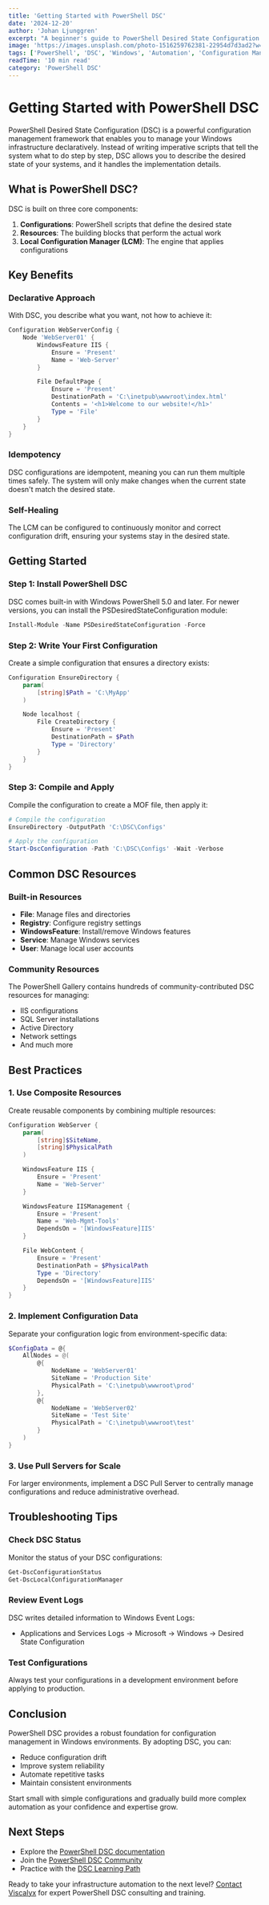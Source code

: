 ```yaml
---
title: 'Getting Started with PowerShell DSC'
date: '2024-12-20'
author: 'Johan Ljunggren'
excerpt: "A beginner's guide to PowerShell Desired State Configuration (DSC) and how to automate Windows server management."
image: 'https://images.unsplash.com/photo-1516259762381-22954d7d3ad2?w=800&h=600&fit=crop&crop=center'
tags: ['PowerShell', 'DSC', 'Windows', 'Automation', 'Configuration Management']
readTime: '10 min read'
category: 'PowerShell DSC'
---
```


# Getting Started with PowerShell DSC

PowerShell Desired State Configuration (DSC) is a powerful configuration management framework that enables you to manage your Windows infrastructure declaratively. Instead of writing imperative scripts that tell the system what to do step by step, DSC allows you to describe the desired state of your systems, and it handles the implementation details.

## What is PowerShell DSC?

DSC is built on three core components:

1. **Configurations**: PowerShell scripts that define the desired state
2. **Resources**: The building blocks that perform the actual work
3. **Local Configuration Manager (LCM)**: The engine that applies configurations

## Key Benefits

### Declarative Approach

With DSC, you describe what you want, not how to achieve it:

```powershell
Configuration WebServerConfig {
    Node 'WebServer01' {
        WindowsFeature IIS {
            Ensure = 'Present'
            Name = 'Web-Server'
        }

        File DefaultPage {
            Ensure = 'Present'
            DestinationPath = 'C:\inetpub\wwwroot\index.html'
            Contents = '<h1>Welcome to our website!</h1>'
            Type = 'File'
        }
    }
}
```

### Idempotency

DSC configurations are idempotent, meaning you can run them multiple times safely. The system will only make changes when the current state doesn't match the desired state.

### Self-Healing

The LCM can be configured to continuously monitor and correct configuration drift, ensuring your systems stay in the desired state.

## Getting Started

### Step 1: Install PowerShell DSC

DSC comes built-in with Windows PowerShell 5.0 and later. For newer versions, you can install the PSDesiredStateConfiguration module:

```powershell
Install-Module -Name PSDesiredStateConfiguration -Force
```

### Step 2: Write Your First Configuration

Create a simple configuration that ensures a directory exists:

```powershell
Configuration EnsureDirectory {
    param(
        [string]$Path = 'C:\MyApp'
    )

    Node localhost {
        File CreateDirectory {
            Ensure = 'Present'
            DestinationPath = $Path
            Type = 'Directory'
        }
    }
}
```

### Step 3: Compile and Apply

Compile the configuration to create a MOF file, then apply it:

```powershell
# Compile the configuration
EnsureDirectory -OutputPath 'C:\DSC\Configs'

# Apply the configuration
Start-DscConfiguration -Path 'C:\DSC\Configs' -Wait -Verbose
```

## Common DSC Resources

### Built-in Resources

- **File**: Manage files and directories
- **Registry**: Configure registry settings
- **WindowsFeature**: Install/remove Windows features
- **Service**: Manage Windows services
- **User**: Manage local user accounts

### Community Resources

The PowerShell Gallery contains hundreds of community-contributed DSC resources for managing:

- IIS configurations
- SQL Server installations
- Active Directory
- Network settings
- And much more

## Best Practices

### 1. Use Composite Resources

Create reusable components by combining multiple resources:

```powershell
Configuration WebServer {
    param(
        [string]$SiteName,
        [string]$PhysicalPath
    )

    WindowsFeature IIS {
        Ensure = 'Present'
        Name = 'Web-Server'
    }

    WindowsFeature IISManagement {
        Ensure = 'Present'
        Name = 'Web-Mgmt-Tools'
        DependsOn = '[WindowsFeature]IIS'
    }

    File WebContent {
        Ensure = 'Present'
        DestinationPath = $PhysicalPath
        Type = 'Directory'
        DependsOn = '[WindowsFeature]IIS'
    }
}
```

### 2. Implement Configuration Data

Separate your configuration logic from environment-specific data:

```powershell
$ConfigData = @{
    AllNodes = @(
        @{
            NodeName = 'WebServer01'
            SiteName = 'Production Site'
            PhysicalPath = 'C:\inetpub\wwwroot\prod'
        },
        @{
            NodeName = 'WebServer02'
            SiteName = 'Test Site'
            PhysicalPath = 'C:\inetpub\wwwroot\test'
        }
    )
}
```

### 3. Use Pull Servers for Scale

For larger environments, implement a DSC Pull Server to centrally manage configurations and reduce administrative overhead.

## Troubleshooting Tips

### Check DSC Status

Monitor the status of your DSC configurations:

```powershell
Get-DscConfigurationStatus
Get-DscLocalConfigurationManager
```

### Review Event Logs

DSC writes detailed information to Windows Event Logs:

- Applications and Services Logs → Microsoft → Windows → Desired State Configuration

### Test Configurations

Always test your configurations in a development environment before applying to production.

## Conclusion

PowerShell DSC provides a robust foundation for configuration management in Windows environments. By adopting DSC, you can:

- Reduce configuration drift
- Improve system reliability
- Automate repetitive tasks
- Maintain consistent environments

Start small with simple configurations and gradually build more complex automation as your confidence and expertise grow.

## Next Steps

- Explore the [PowerShell DSC documentation](https://docs.microsoft.com/en-us/powershell/scripting/dsc/)
- Join the [PowerShell DSC Community](https://github.com/PowerShell/DscCommunity)
- Practice with the [DSC Learning Path](https://docs.microsoft.com/en-us/learn/paths/powershell-dsc/)

Ready to take your infrastructure automation to the next level? [Contact Viscalyx](/contact) for expert PowerShell DSC consulting and training.
